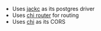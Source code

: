 

- Uses [jackc](github.com/jackc/pgx/v4) as its postgres driver
- Uses  [chi router](https://github.com/go-chi/chi/v5) for routing
- Uses [chi](github.com/go-chi/cors) as its CORS